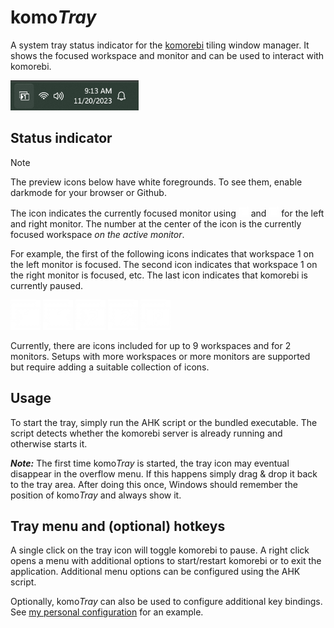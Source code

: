# komo*Tray*

A system tray status indicator for the [komorebi](https://github.com/LGUG2Z/komorebi/) tiling window manager. It shows the focused workspace and monitor and can be used to interact with komorebi.

<img src="assets/previews/tray.png" height="48" />

## Status indicator

> [!NOTE]
> The preview icons below have white foregrounds. To see them, enable darkmode for your browser or Github.

The icon indicates the currently focused monitor using <img src="assets/previews/0-1.png" height="16" /> and <img src="assets/previews/0-2.png" height="16" /> for the left and right monitor. The number at the center of the icon is the currently focused workspace *on the active monitor*.

For example, the first of the following icons indicates that workspace 1 on the left monitor is focused. The second icon indicates that workspace 1 on the right monitor is focused, etc. The last icon indicates that komorebi is currently paused.

<p float="left">
    <img src="assets/previews/1-1.png" height="48" />
    <img src="assets/previews/1-2.png" height="48" />
    <img src="assets/previews/2-1.png" height="48" />
    <img src="assets/previews/2-2.png" height="48" />
    <img src="assets/previews/pause.png" height="48" />
</p>

Currently, there are icons included for up to 9 workspaces and for 2 monitors. Setups with more workspaces or more monitors are supported but require adding a suitable collection of icons.

## Usage

To start the tray, simply run the AHK script or the bundled executable. The script detects whether the komorebi server is already running and otherwise starts it.

***Note:*** The first time komo*Tray* is started, the tray icon may eventual disappear in the overflow menu. If this happens simply drag & drop it back to the tray area. After doing this once, Windows should remember the position of komo*Tray* and always show it.

## Tray menu and (optional) hotkeys

A single click on the tray icon will toggle komorebi to pause. A right click opens a menu with additional options to start/restart komorebi or to exit the application. Additional menu options can be configured using the AHK script.

Optionally, komo*Tray* can also be used to configure additional key bindings. See [my personal configuration](komorebi-config) for an example. 

